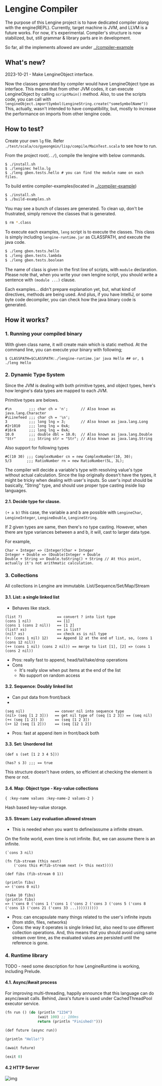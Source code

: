 # Lengine Compiler

The purpose of this Lengine project is to have dedicated compiler along with the engine(REPL).
Currently, target machine is JVM, and LLVM is a future works.
For now, it's experimental. Compiler's structure is now stabilized, but, still grammar & library parts are in development.

So far, all the implements allowed are under [../compiler-example](https://github.com/gkm2164/lengine/tree/master/compile-example)

## What's new?
2023-10-21 - Make LengineObject interface.

Now the classes generated by compiler would have LengineObject type as interface.
This means that from other JVM codes, it can execute LengineObject by calling `scriptMain()` method.
Also, to use the scripts code, you can call with `lengineObject.importSymbol(LengineString.create("someSymbolName"))`
This, actually, wasn't intended to have compatibility, but,
mostly to increase the performance on imports from other lengine code.

## How to test?

Create your own `lg` file. 
Refer `./test/scala/co/gyeongmin/lisp/compile/MainTest.scala` to see how to run.

From the project root(`../`), compile the lengine with below commands.

```shell
$ ./install.sh
$ ./lenginec hello.lg
$ ./leng gben.tests.hello # you can find the module name on each files. 
```

To build entire compiler-examples(located in [../compiler-example](https://github.com/gkm2164/lengine/tree/master/compile-example))

```bash
$ ./install.sh
$ ./build-examples.sh
```

You may see a bunch of classes are generated. To clean up, don't be frustrated, simply remove the classes that is
generated.

```bash
$ rm *.class
```

To execute each examples, `leng` script is to execute the classes. This class is simply including `lengine-runtime.jar`
as CLASSPATH, and execute the java code.

```bash
$ ./leng gben.tests.hello
$ ./leng gben.tests.lambda
$ ./leng gben.tests.boolean
```

The name of class is given in the first line of scripts, with `module` declaration.
Please note that, when you write your own lengine script, you should write a sentence with `(module ...)` clause.

Each examples... didn't prepare explanation yet, but, what kind of directives, methods are being used.
And plus, if you have IntelliJ, or some byte code decompiler, you can check how the java binary code is generated.

## How it works?

### 1. Running your compiled binary

With given class name, it will create main which is static method. At the command line, you can execute your binary with
following;

`$ CLASSPATH=$CLASSPATH:./lengine-runtime.jar java Hello ## or, $ ./leng Hello`

### 2. Dynamic Type System

Since the JVM is dealing with both primitive types, and object types, here's how lengine's data types are mapped to each
JVM.

Primitive types are belows.
```
#\n        ;;; char ch = 'n';      // Also known as java.lang.Character
#\Linefeed ;;; char ch = '\n';
3          ;;; long lng = 3;       // Also known as java.lang.Long
#2r1010    ;;; long lng = 0xA;
#16rA      ;;; long lng = 0xA;
10.0       ;;; double dbl = 10.0;  // Also known as java.lang.Double
"Str"      ;;; String str = "Str"; // Also known as java.lang.String
```

Also support for following types
```
#C(10 30) ;;; ComplexNumber cn = new ComplexNumber(10, 30);
5/3       ;;; RatioNumber rn = new RatioNumber(5L, 3L);
```

The compiler will decide a variable's type with resolving value's type without actual calculation.
Since the lisp originally doesn't have the types, it might be tricky when dealing with user's inputs.
So user's input should be basically, "String" type, and should use proper type casting inside lisp languages.

#### 2.1. Decide type for clause.

`(+ a b)` this case, the variable a and b are possible
with `LengineChar`, `LengineInteger`, `LengineDouble`, `LengineString`.

If 2 given types are same, then there's no type casting. However, when there are type variances between a and b, it
will, cast to larger data type.

For example,

```
Char + Integer => (Integer)Char + Integer
Integer + Double => (Double)Integer + Double
Double + String => Double.toString() + String // At this point, actually it's not arithmatic calculation.
```

### 3. Collections

All collections in Lengine are immutable.
List/Sequence/Set/Map/Stream

#### 3.1. List: a single linked list
- Behaves like stack. 

```lengine
(list ?)                == convert ? into list type
(cons 1 nil)            == [1]
(cons 1 (cons 2 nil))   == [1 2]
(list? xs)              == is list?
(nil? xs)               == check xs is nil type
(+: (cons 1 nil) 12)    == Append 12 at the end of list, so, (cons 1 (cons 12 nil))
(++ (cons 1 nil) (cons 2 nil)) == merge to list [1], [2] => (cons 1 (cons 2 nil))
```
- Pros: really fast to append, head/tail/take/drop operations
- Cons
  - It's really slow when put items at the end of the list
  - No support on random access

#### 3.2. Sequence: Doubly linked list
- Can put data from front/back
- 
```lengine
(seq nil)              == conver nil into sequence type
(nil> (seq [1 2 3]))   == get nil type of (seq [1 2 3]) == (seq nil)
(+< (seq [1 2]) 3)     == (seq [1 2 3])
(>+ 12 (seq [1 2]))    == (seq [12 1 2])
```

- Pros: fast at append item in front/back both

#### 3.3. Set: Unordered list

```lengine
(def s (set [1 2 3 4 5]))

(has? s 3) ;;; == true
```

This structure doesn't have orders, so efficient at checking the element is there or not. 

#### 3.4. Map: Object type - Key-value collections

```lengine
{ :key-name values :key-name-2 values-2 } 
```

Hash based key-value storage.

#### 3.5. Stream: Lazy evaluation allowed stream
- This is needed when you want to define/assume a infinite stream.

On the finite world, even time is not infinite. But, we can assume there is an infinite.
```lengine
(`cons 3 nil)

(fn fib-stream (this next)
    ('cons this #(fib-stream next (+ this next))))
    
(def fibs (fib-stream 0 1))

(println fibs)
=> ('cons 0 nil)

(take 10 fibs)
(println fibs)
=> ('cons 0 ('cons 1 ('cons 1 ('cons 2 ('cons 3 ('cons 5 ('cons 8 ('cons 13 ('cons 21 ('cons 33 ...)))))))))) 
```

- Pros: can encapsulate many things related to the user's infinite inputs (from stdin, files, networks)
- Cons: the way it operates is single linked list, also need to use different collection operations. And, this means that you should avoid using same stream over time, as the evaluated values are persisted until the reference is gone.

### 4. Runtime library

TODO - need some description for how LengineRuntime is working, including Prelude.

#### 4.1. Async/Await process

For improving multi-threading, happily announce that this language can do async/await calls.
Behind, Java's future is used under CachedThreadPool executor service.

```lisp
(fn run () (do (println "1234")
               (wait 100) ;; 100ms
               return (println "Finished!")))
               
(def future (async run))

(println "Hello!")

(await future)

(exit 0) 
```

#### 4.2 HTTP Server

![img](https://images.gben.me/images/d1b40b7f-a8e0-4262-8cba-bb31b6e2fa06)

